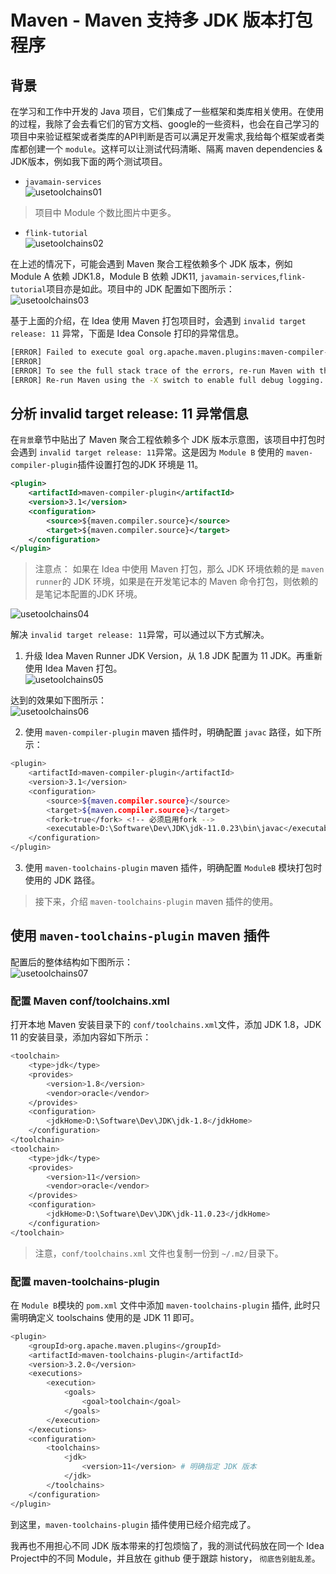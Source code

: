 # Maven - Maven 支持多 JDK 版本打包程序    

## 背景          
在学习和工作中开发的 Java 项目，它们集成了一些框架和类库相关使用。在使用的过程，我除了会去看它们的官方文档、google的一些资料，也会在自己学习的项目中来验证框架或者类库的API判断是否可以满足开发需求,我给每个框架或者类库都创建一个 `module`。这样可以让测试代码清晰、隔离 maven dependencies & JDK版本，例如我下面的两个测试项目。        
* `javamain-services`    
![usetoolchains01](http://img.xinzhuxiansheng.com/blogimgs/maven/usetoolchains01.jpg)     

>项目中 Module 个数比图片中更多。     

* `flink-tutorial`    
![usetoolchains02](http://img.xinzhuxiansheng.com/blogimgs/maven/usetoolchains02.jpg)  

在上述的情况下，可能会遇到 Maven 聚合工程依赖多个 JDK 版本，例如 Module A 依赖 JDK1.8，Module B 依赖 JDK11, `javamain-services`,`flink-tutorial`项目亦是如此。项目中的 JDK 配置如下图所示：             
![usetoolchains03](http://img.xinzhuxiansheng.com/blogimgs/maven/usetoolchains03.jpg)       

基于上面的介绍，在 Idea 使用 Maven 打包项目时，会遇到 `invalid target release: 11` 异常，下面是 Idea Console 打印的异常信息。        

```bash
[ERROR] Failed to execute goal org.apache.maven.plugins:maven-compiler-plugin:3.8.0:compile (default-compile) on project flink-cdc: Fatal error compiling: invalid target release: 11 -> [Help 1]
[ERROR] 
[ERROR] To see the full stack trace of the errors, re-run Maven with the -e switch.
[ERROR] Re-run Maven using the -X switch to enable full debug logging.
``` 

## 分析 invalid target release: 11 异常信息       
在`背景`章节中贴出了 Maven 聚合工程依赖多个 JDK 版本示意图，该项目中打包时会遇到 `invalid target release: 11`异常。这是因为 `Module B` 使用的 `maven-compiler-plugin`插件设置打包的JDK 环境是 11。     
```xml
<plugin>
    <artifactId>maven-compiler-plugin</artifactId>
    <version>3.1</version>
    <configuration>
        <source>${maven.compiler.source}</source>
        <target>${maven.compiler.source}</target>
    </configuration>
</plugin>
```

>注意点： 如果在 Idea 中使用 Maven 打包，那么 JDK 环境依赖的是 `maven runner`的 JDK 环境，如果是在开发笔记本的 Maven 命令打包，则依赖的是笔记本配置的JDK 环境。   

![usetoolchains04](http://img.xinzhuxiansheng.com/blogimgs/maven/usetoolchains04.jpg)    

解决 `invalid target release: 11`异常，可以通过以下方式解决。       
1. 升级 Idea Maven Runner JDK Version，从 1.8 JDK 配置为 11 JDK。再重新使用 Idea Maven 打包。        
![usetoolchains05](http://img.xinzhuxiansheng.com/blogimgs/maven/usetoolchains05.jpg)       

达到的效果如下图所示：   
![usetoolchains06](http://img.xinzhuxiansheng.com/blogimgs/maven/usetoolchains06.jpg)        

2. 使用 `maven-compiler-plugin` maven 插件时，明确配置 `javac` 路径，如下所示：     
```bash
<plugin>
    <artifactId>maven-compiler-plugin</artifactId>
    <version>3.1</version>
    <configuration>
        <source>${maven.compiler.source}</source>
        <target>${maven.compiler.source}</target>
        <fork>true</fork> <!-- 必须启用fork -->
        <executable>D:\Software\Dev\JDK\jdk-11.0.23\bin\javac</executable>   
    </configuration>
</plugin>
```

3. 使用 `maven-toolchains-plugin` maven 插件，明确配置 `ModuleB` 模块打包时使用的 JDK 路径。  

>接下来，介绍 `maven-toolchains-plugin` maven 插件的使用。   

## 使用 `maven-toolchains-plugin` maven 插件     
配置后的整体结构如下图所示：    
![usetoolchains07](http://img.xinzhuxiansheng.com/blogimgs/maven/usetoolchains07.jpg)  

### 配置 Maven conf/toolchains.xml   
打开本地 Maven 安装目录下的 `conf/toolchains.xml`文件，添加 JDK 1.8，JDK 11 的安装目录，添加内容如下所示：         
```bash
<toolchain>
    <type>jdk</type>
    <provides>
        <version>1.8</version>
        <vendor>oracle</vendor>
    </provides>
    <configuration>
        <jdkHome>D:\Software\Dev\JDK\jdk-1.8</jdkHome>
    </configuration>
</toolchain>
<toolchain>
    <type>jdk</type>
    <provides>
        <version>11</version>
        <vendor>oracle</vendor>
    </provides>
    <configuration>
        <jdkHome>D:\Software\Dev\JDK\jdk-11.0.23</jdkHome>
    </configuration>
</toolchain>
```

>注意，`conf/toolchains.xml` 文件也复制一份到 `~/.m2/`目录下。   

### 配置 maven-toolchains-plugin    
在 `Module B`模块的 `pom.xml` 文件中添加 `maven-toolchains-plugin` 插件, 此时只需明确定义 toolschains 使用的是 JDK 11 即可。       
```bash
<plugin>
    <groupId>org.apache.maven.plugins</groupId>
    <artifactId>maven-toolchains-plugin</artifactId>
    <version>3.2.0</version>
    <executions>
        <execution>
            <goals>
                <goal>toolchain</goal>
            </goals>
        </execution>
    </executions>
    <configuration>
        <toolchains>
            <jdk>
                <version>11</version> # 明确指定 JDK 版本
            </jdk>
        </toolchains>
    </configuration>
</plugin>
```  

到这里，`maven-toolchains-plugin` 插件使用已经介绍完成了。    

我再也不用担心不同 JDK 版本带来的打包烦恼了，我的测试代码放在同一个 Idea Project中的不同 Module，并且放在 github 便于跟踪 history， `彻底告别脏乱差`。      
